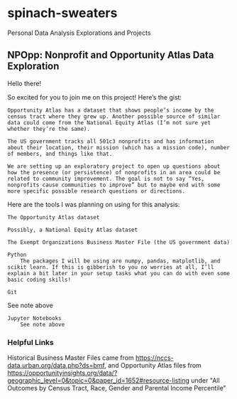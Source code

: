 # spinach-sweaters
Personal Data Analysis Explorations and Projects

## NPOpp: Nonprofit and Opportunity Atlas Data Exploration

Hello there!

So excited for you to join me on this project! Here’s the gist:

	Opportunity Atlas has a dataset that shows people’s income by the census tract where they grew up. Another possible source of similar data could come from the National Equity Atlas (I’m not sure yet whether they’re the same).

	The US government tracks all 501c3 nonprofits and has information about their location, their mission (which has a mission code), number of members, and things like that.

	We are setting up an exploratory project to open up questions about how the presence (or persistence) of nonprofits in an area could be related to community improvement. The goal is not to say “Yes, nonprofits cause communities to improve” but to maybe end with some more specific possible research questions or directions.

	
Here are the tools I was planning on using for this analysis:

	The Opportunity Atlas dataset

	Possibly, a National Equity Atlas dataset

	The Exempt Organizations Business Master File (the US government data)

	Python
		The packages I will be using are numpy, pandas, matplotlib, and scikit learn. If this is gibberish to you no worries at all, I’ll explain a bit later in your setup tasks what you can do with even some basic coding skills!

	Git
See note above

	Jupyter Notebooks
		See note above
    
### Helpful Links
Historical Business Master Files came from https://nccs-data.urban.org/data.php?ds=bmf,
and Opportunity Atlas files from https://opportunityinsights.org/data/?geographic_level=0&topic=0&paper_id=1652#resource-listing under "All Outcomes by Census Tract, Race, Gender and Parental Income Percentile"
